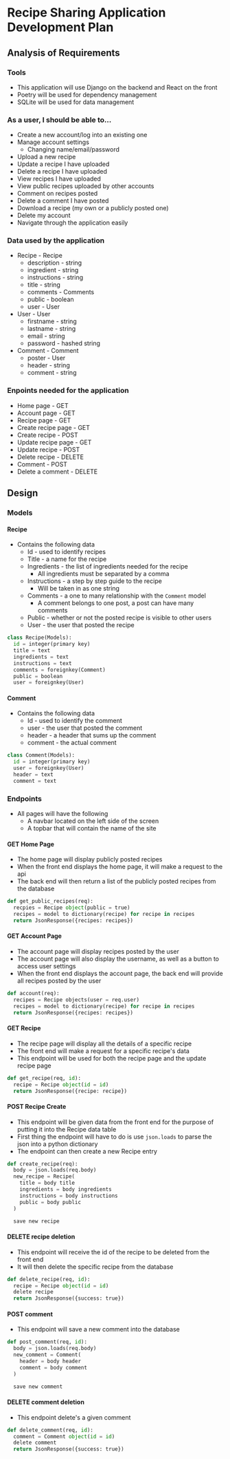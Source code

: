 # Recipe Sharing Application Development Plan
## Analysis of Requirements
### Tools

* This application will use Django on the backend and React on the front
* Poetry will be used for dependency management
* SQLite will be used for data management

### As a user, I should be able to...

* Create a new account/log into an existing one
* Manage account settings
  * Changing name/email/password
* Upload a new recipe
* Update a recipe I have uploaded
* Delete a recipe I have uploaded
* View recipes I have uploaded
* View public recipes uploaded by other accounts
* Comment on recipes posted
* Delete a comment I have posted
* Download a recipe (my own or a publicly posted one)
* Delete my account
* Navigate through the application easily

### Data used by the application

* Recipe - Recipe
  * description - string
  * ingredient - string 
  * instructions - string
  * title - string
  * comments - Comments
  * public - boolean
  * user - User
* User - User
  * firstname - string
  * lastname - string
  * email - string
  * password - hashed string
* Comment - Comment
  * poster - User
  * header - string
  * comment - string

### Enpoints needed for the application

* Home page - GET
* Account page - GET
* Recipe page - GET
* Create recipe page - GET
* Create recipe - POST
* Update recipe page - GET
* Update recipe - POST
* Delete recipe - DELETE
* Comment - POST
* Delete a comment - DELETE

## Design
### Models
#### Recipe

* Contains the following data
  * Id - used to identify recipes
  * Title - a name for the recipe
  * Ingredients - the list of ingredients needed for the recipe
    * All ingredients must be separated by a comma
  * Instructions - a step by step guide to the recipe
    * Will be taken in as one string
  * Comments - a one to many relationship with the `Comment` model
    * A comment belongs to one post, a post can have many comments
  * Public - whether or not the posted recipe is visible to other users
  * User - the user that posted the recipe

```python
class Recipe(Models):
  id = integer(primary key)
  title = text
  ingredients = text
  instructions = text
  comments = foreignkey(Comment)
  public = boolean
  user = foreignkey(User)
```

#### Comment

* Contains the following data
  * Id - used to identify the comment
  * user - the user that posted the comment
  * header - a header that sums up the comment
  * comment - the actual comment

```python
class Comment(Models):
  id = integer(primary key)
  user = foreignkey(User)
  header = text
  comment = text
```

### Endpoints

* All pages will have the following
  * A navbar located on the left side of the screen
  * A topbar that will contain the name of the site

#### GET Home Page

* The home page will display publicly posted recipes
* When the front end displays the home page, it will make a request to the api
* The back end will then return a list of the publicly posted recipes from the database

```python
def get_public_recipes(req):
  recpies = Recipe object(public = true)
  recipes = model to dictionary(recipe) for recipe in recipes
  return JsonResponse({recipes: recipes})
```

#### GET Account Page

* The account page will display recipes posted by the user
* The account page will also display the username, as well as a button to access user settings
* When the front end displays the account page, the back end will provide all recipes posted by the user

```python
def account(req):
  recipes = Recipe objects(user = req.user)
  recipes = model to dictionary(recipe) for recipe in recipes
  return JsonResponse({recipes: recipes})
```

#### GET Recipe

* The recipe page will display all the details of a specific recipe
* The front end will make a request for a specific recipe's data
* This endpoint will be used for both the recipe page and the update recipe page

```python
def get_recipe(req, id):
  recipe = Recipe object(id = id)
  return JsonResponse({recipe: recipe})
```

#### POST Recipe Create

* This endpoint will be given data from the front end for the purpose of putting it into the Recipe data table
* First thing the endpoint will have to do is use `json.loads` to parse the json into a python dictionary
* The endpoint can then create a new Recipe entry

```python
def create_recipe(req):
  body = json.loads(req.body)
  new_recipe = Recipe(
    title = body title
    ingredients = body ingredients
    instructions = body instructions
    public = body public
  )

  save new recipe
```

#### DELETE recipe deletion

* This endpoint will receive the id of the recipe to be deleted from the front end
* It will then delete the specific recipe from the database

```python
def delete_recipe(req, id):
  recipe = Recipe object(id = id)
  delete recipe
  return JsonResponse({success: true})
```

#### POST comment

* This endpoint will save a new comment into the database

```python
def post_comment(req, id):
  body = json.loads(req.body)
  new_comment = Comment(
    header = body header
    comment = body comment
  )

  save new comment
```

#### DELETE comment deletion

* This endpoint delete's a given comment

```python
def delete_comment(req, id):
  comment = Comment object(id = id)
  delete comment
  return JsonResponse({success: true})
```

